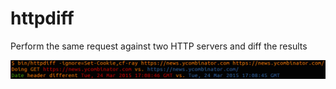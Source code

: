 # httpdiff
Perform the same request against two HTTP servers and diff the results

![HN](doc/example.png "Checking two GETs of HN")
